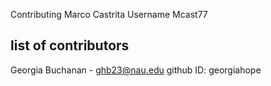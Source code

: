 Contributing Marco Castrita Username Mcast77
## list of contributors
Georgia Buchanan - ghb23@nau.edu github ID: georgiahope
